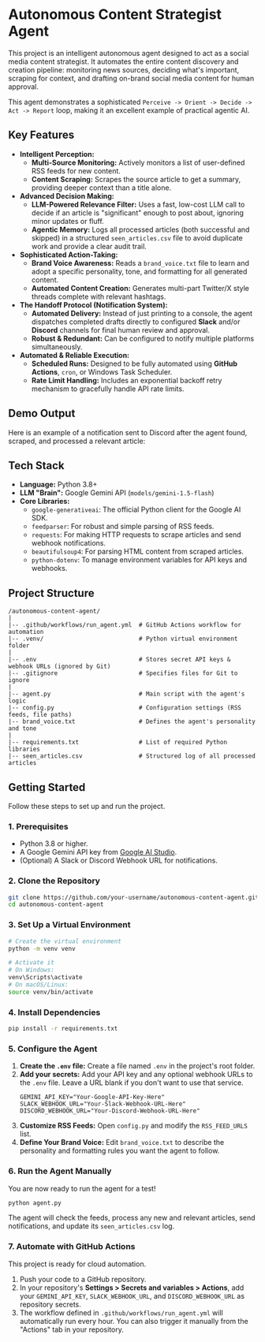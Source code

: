 # Autonomous Content Strategist Agent

This project is an intelligent autonomous agent designed to act as a social media content strategist. It automates the entire content discovery and creation pipeline: monitoring news sources, deciding what's important, scraping for context, and drafting on-brand social media content for human approval.

This agent demonstrates a sophisticated `Perceive -> Orient -> Decide -> Act -> Report` loop, making it an excellent example of practical agentic AI.

## Key Features

-   **Intelligent Perception:**
    -   **Multi-Source Monitoring:** Actively monitors a list of user-defined RSS feeds for new content.
    -   **Content Scraping:** Scrapes the source article to get a summary, providing deeper context than a title alone.
-   **Advanced Decision Making:**
    -   **LLM-Powered Relevance Filter:** Uses a fast, low-cost LLM call to decide if an article is "significant" enough to post about, ignoring minor updates or fluff.
    -   **Agentic Memory:** Logs all processed articles (both successful and skipped) in a structured `seen_articles.csv` file to avoid duplicate work and provide a clear audit trail.
-   **Sophisticated Action-Taking:**
    -   **Brand Voice Awareness:** Reads a `brand_voice.txt` file to learn and adopt a specific personality, tone, and formatting for all generated content.
    -   **Automated Content Creation:** Generates multi-part Twitter/X style threads complete with relevant hashtags.
-   **The Handoff Protocol (Notification System):**
    -   **Automated Delivery:** Instead of just printing to a console, the agent dispatches completed drafts directly to configured **Slack** and/or **Discord** channels for final human review and approval.
    -   **Robust & Redundant:** Can be configured to notify multiple platforms simultaneously.
-   **Automated & Reliable Execution:**
    -   **Scheduled Runs:** Designed to be fully automated using **GitHub Actions**, `cron`, or Windows Task Scheduler.
    -   **Rate Limit Handling:** Includes an exponential backoff retry mechanism to gracefully handle API rate limits.

## Demo Output

Here is an example of a notification sent to Discord after the agent found, scraped, and processed a relevant article:

<!-- It's highly recommended to replace this with a real screenshot of your agent's output! -->

## Tech Stack

-   **Language:** Python 3.8+
-   **LLM "Brain":** Google Gemini API (`models/gemini-1.5-flash`)
-   **Core Libraries:**
    -   `google-generativeai`: The official Python client for the Google AI SDK.
    -   `feedparser`: For robust and simple parsing of RSS feeds.
    -   `requests`: For making HTTP requests to scrape articles and send webhook notifications.
    -   `beautifulsoup4`: For parsing HTML content from scraped articles.
    -   `python-dotenv`: To manage environment variables for API keys and webhooks.

## Project Structure

```
/autonomous-content-agent/
|
|-- .github/workflows/run_agent.yml  # GitHub Actions workflow for automation
|-- .venv/                           # Python virtual environment folder
|
|-- .env                             # Stores secret API keys & webhook URLs (ignored by Git)
|-- .gitignore                       # Specifies files for Git to ignore
|
|-- agent.py                         # Main script with the agent's logic
|-- config.py                        # Configuration settings (RSS feeds, file paths)
|-- brand_voice.txt                  # Defines the agent's personality and tone
|
|-- requirements.txt                 # List of required Python libraries
|-- seen_articles.csv                # Structured log of all processed articles
```

## Getting Started

Follow these steps to set up and run the project.

### 1. Prerequisites

-   Python 3.8 or higher.
-   A Google Gemini API key from [Google AI Studio](https://aistudio.google.com/app/apikey).
-   (Optional) A Slack or Discord Webhook URL for notifications.

### 2. Clone the Repository

```bash
git clone https://github.com/your-username/autonomous-content-agent.git
cd autonomous-content-agent
```

### 3. Set Up a Virtual Environment

```bash
# Create the virtual environment
python -m venv venv

# Activate it
# On Windows:
venv\Scripts\activate
# On macOS/Linux:
source venv/bin/activate
```

### 4. Install Dependencies

```bash
pip install -r requirements.txt
```

### 5. Configure the Agent

1.  **Create the `.env` file:** Create a file named `.env` in the project's root folder.
2.  **Add your secrets:** Add your API key and any optional webhook URLs to the `.env` file. Leave a URL blank if you don't want to use that service.
    ```
    GEMINI_API_KEY="Your-Google-API-Key-Here"
    SLACK_WEBHOOK_URL="Your-Slack-Webhook-URL-Here"
    DISCORD_WEBHOOK_URL="Your-Discord-Webhook-URL-Here"
    ```
3.  **Customize RSS Feeds:** Open `config.py` and modify the `RSS_FEED_URLS` list.
4.  **Define Your Brand Voice:** Edit `brand_voice.txt` to describe the personality and formatting rules you want the agent to follow.

### 6. Run the Agent Manually

You are now ready to run the agent for a test!

```bash
python agent.py
```

The agent will check the feeds, process any new and relevant articles, send notifications, and update its `seen_articles.csv` log.

### 7. Automate with GitHub Actions

This project is ready for cloud automation.

1.  Push your code to a GitHub repository.
2.  In your repository's **Settings > Secrets and variables > Actions**, add your `GEMINI_API_KEY`, `SLACK_WEBHOOK_URL`, and `DISCORD_WEBHOOK_URL` as repository secrets.
3.  The workflow defined in `.github/workflows/run_agent.yml` will automatically run every hour. You can also trigger it manually from the "Actions" tab in your repository.